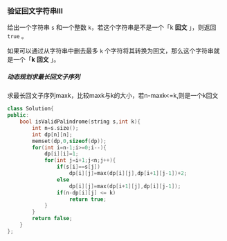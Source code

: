 ### 验证回文字符串III

给出一个字符串 `s` 和一个整数 `k`，若这个字符串是不是一个「k **回文** 」，则返回 `true` 。

如果可以通过从字符串中删去最多 `k` 个字符将其转换为回文，那么这个字符串就是一个「**k** **回文** 」。



##### 动态规划求最长回文子序列

求最长回文子序列maxk，比较maxk与k的大小，若n-maxk<=k,则是一个k回文



```c++
class Solution{
public:
	bool isValidPalindrome(string s,int k){
		int n=s.size();
		int dp[n][n];
		memset(dp,0,sizeof(dp));
		for(int i=n-1;i>=0;i--){
			dp[i][i]=1;
			for(int j=i+1;j<n;j++){
				if(s[i]==s[j])
					dp[i][j]=max(dp[i][j],dp[i+1][j-1])+2;
				else
					dp[i][j]=max(dp[i+1][j],dp[i][j-1]);
				if(n-dp[i][j] <= k)
					return true;
			}
		}
		return false;
	}
};
```


